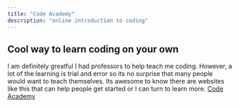```yaml
---
title: "Code Academy"
description: "online introduction to coding"
---
```


## Cool way to learn coding on your own


I am definitely greatful I had professors to help teach me coding. However, a lot of the learning is trial and error so its no surprise that many people would want to teach themselves. Its awesome to know there are websites like this that can help people get started or I can turn to learn more.
[Code Academy](https://www.codecademy.com/)
